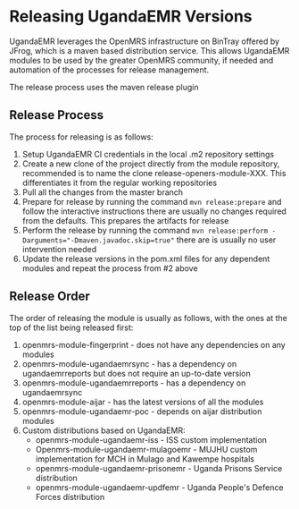 # Releasing UgandaEMR Versions 

UgandaEMR leverages the OpenMRS infrastructure on BinTray offered by JFrog, which is a maven based distribution service. This allows UgandaEMR modules to be used by the greater OpenMRS community, if needed and automation of the processes for release management.

The release process uses the maven release plugin 

## Release Process

The process for releasing is as follows:

1. Setup UgandaEMR CI credentials in the local .m2 repository settings 
2. Create a new clone of the project directly from the module repository, recommended is to name the clone release-openers-module-XXX. This differentiates it from the regular working repositories 
3. Pull all the changes from the master branch 
4. Prepare for release by running the command `mvn release:prepare` and follow the interactive instructions there are usually no changes required from the defaults. This prepares the artifacts for release
5. Perform the release by running the command `mvn release:perform -Darguments="-Dmaven.javadoc.skip=true"` there are is usually no user intervention needed 
6. Update the release versions in the pom.xml files for any dependent modules and repeat the process from #2 above 

## Release Order 

The order of releasing the module is usually as follows, with the ones at the top of the list being released first:

1. openmrs-module-fingerprint - does not have any dependencies on any modules 
2. openmrs-module-ugandaemrsync - has a dependency on ugandaemrreports but does not require an up-to-date version 
3. openmrs-module-ugandaemrreports - has a dependency on ugandaemrsync 
4. openmrs-module-aijar - has the latest versions of all the modules 
5. openmrs-module-ugandaemr-poc - depends on aijar distribution modules 
6. Custom distributions based on UgandaEMR:
   - openmrs-module-ugandaemr-iss - ISS custom implementation
   - Openmrs-module-ugandaemr-mulagoemr - MUJHU custom implementation for MCH in Mulago and Kawempe hospitals 
   - openmrs-module-ugandaemr-prisonemr - Uganda Prisons Service distribution 
   - openmrs-module-ugandaemr-updfemr - Uganda People's Defence Forces distribution 